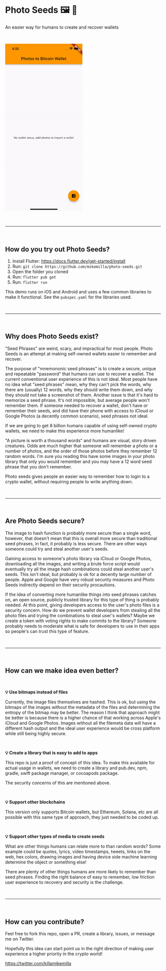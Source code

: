 # Photo Seeds 🖼 🌱

An easier way for humans to create and recover wallets

&nbsp;

[<img src="https://raw.githubusercontent.com/mikemilla/photo-seeds/master/demo.gif" width="250"/>](https://raw.githubusercontent.com/mikemilla/photo-seeds/master/demo.gif)

&nbsp;

---

&nbsp;

## How do you try out Photo Seeds?

1. Install Flutter: https://docs.flutter.dev/get-started/install
2. Run: `git clone https://github.com/mikemilla/photo-seeds.git`
3. Open the folder you cloned
4. Run: `flutter pub get`
4. Run: `flutter run`

This demo runs on iOS and Android and uses a few common libraries to make it functional. See the `pubspec.yaml` for the libraries used.

&nbsp;

---

&nbsp;

## Why does Photo Seeds exist?

"Seed Phrases" are weird, scary, and impractical for most people. Photo Seeds is an attempt at making self-owned wallets easier to remember and recover.

The purpose of "mnemononic seed phrases" is to create a secure, unique and repeatable "password" that humans can use to recover a wallet. The current conventional user experience of this is not ideal. Most people have no idea what "seed phrases" mean, why they can't pick the words, why there are (usually) 12 words, why they should write them down, and why they should not take a screenshot of them. Another issue is that it's hard to memorize a seed phrase. It's not impossible, but average people won't remember them. If someone needed to recover a wallet, don't have or remember their seeds, and did have their phone with access to iCloud or Google Photos (a decently common scenario), seed phrases not ideal.

If we are going to get 8 billion humans capable of using self-owned crypto wallets, we need to make this experience more humanlike!

"A picture is worth a thousand words" and humans are visual, story driven creatures. Odds are much higher that someone will remember a photo or a number of photos, and the order of those photos before they remember 12 random words. I'm sure you reading this have some images in your photo library that only you would remember and you may have a 12 word seed phrase that you don't remember.

Photo seeds gives people an easier way to remember how to login to a crypto wallet, without requiring people to write anything down.

&nbsp;

---

&nbsp;

## Are Photo Seeds secure?

The image to hash function is probably more secure than a single word, however, that doesn't mean that this is overall more secure than traditional seed phrases, in fact, it probably is less secure. There are other ways someone could try and steal another user's seeds.

Gaining access to someone's photo library via iCloud or Google Photos, downloading all the images, and writing a brute force script would eventually try all the image hash combinations could steal another user's seeds. This isn't ideal, but probably is ok for a decently large number of people. Apple and Google have very robust security measures and Photo Seeds indirectly depend on their security procautions.

If the idea of converting more humanlike things into seed phrases catches on, an open source, publicly trusted library for this type of thing is probably needed. At this point, giving developers access to the user's photo files is a security concern. How do we prevent wallet developers from stealing all the photo files and trying the combinations to steal user's wallets? Maybe we create a token with voting rights to make commits to the library? Someone probably needs to moderate what is safe for developers to use in their apps so people's can trust this type of feature.

&nbsp;

---

&nbsp;

## How can we make idea even better?

&nbsp;

<b>💡 Use bitmaps instead of files</b>

Currently, the image files themselves are hashed. This is ok, but using the bitmaps of the images without the metadata of the files and determining the entropy of the bitmap may be better. The reason I think that approach might be better is because there is a higher chance of that working across Apple's iCloud and Google Photos. Images without all the filemeta data will have a different hash output and the ideal user experience would be cross platform while still being highly secure.

&nbsp;

<b>💡 Create a library that is easy to add to apps</b>

This repo is just a proof of concept of this idea. To make this available for actual usage in wallets, we need to create a library and pub.dev, npm, gradle, swift package manager, or cocoapods package.

The security concerns of this are mentioned above.

&nbsp;

<b>💡 Support other blockchains</b>

This version only supports Bitcoin wallets, but Ethereum, Solana, etc are all possible with this same type of approach, they just needed to be coded up.

&nbsp;

<b>💡 Support other types of media to create seeds</b>

What are other things humans can relate more to than random words? Some example could be quotes, lyrics, video timestamps, tweets, links on the web, hex colors, drawing images and having device side machine learning determine the object or something else!

There are plenty of other things humans are more likely to remember than seed phrases. Finding the right balance of easy to remember, low friction user experience to recovery and security is the challenge.

&nbsp;

---

&nbsp;

## How can you contribute?

Feel free to fork this repo, open a PR, create a library, issues, or message me on Twitter.

Hopefully this idea can start point us in the right direction of making user experience a higher priority in the crypto world!

https://twitter.com/killamikemilla
